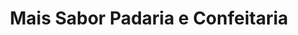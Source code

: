 ---
title: "Mais Sabor Padaria e Confeitaria"
url: /foz-do-iguacu/mais-sabor-padaria-e-confeitaria/
shop: Bäckerei
---